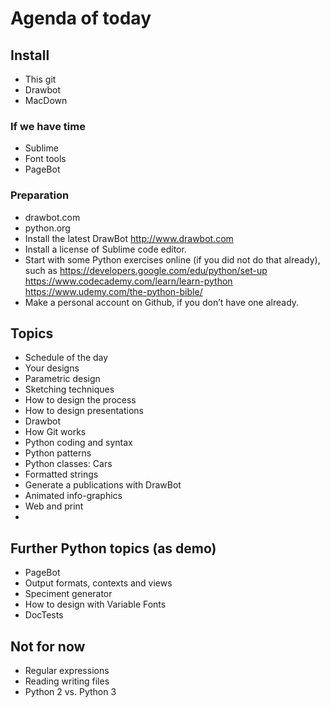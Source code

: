 # Agenda of today  


## Install

* This git
* Drawbot
* MacDown

### If we have time
* Sublime
* Font tools
* PageBot

### Preparation

* drawbot.com
* python.org
* Install the latest DrawBot http://www.drawbot.com
* Install a license of Sublime code editor.
* Start with some Python exercises online (if you did not do that already), such as
	https://developers.google.com/edu/python/set-up
	https://www.codecademy.com/learn/learn-python
	https://www.udemy.com/the-python-bible/
* Make a personal account on Github, if you don’t have one already.

## Topics

* Schedule of the day
* Your designs
* Parametric design
* Sketching techniques
* How to design the process
* How to design presentations
* Drawbot
* How Git works
* Python coding and syntax
* Python patterns 
* Python classes: Cars
* Formatted strings
* Generate a publications with DrawBot
* Animated info-graphics
* Web and print
* 
## Further Python topics (as demo)

* PageBot
* Output formats, contexts and views
* Speciment generator
* How to design with Variable Fonts
* DocTests

## Not for now

* Regular expressions
* Reading writing files
* Python 2 vs. Python 3
 
